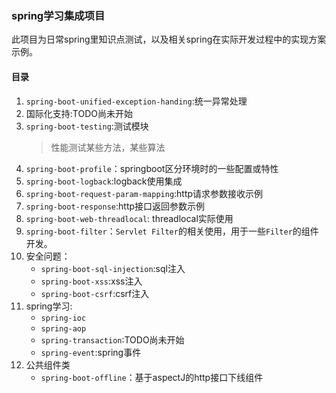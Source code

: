 ### spring学习集成项目
此项目为日常spring里知识点测试，以及相关spring在实际开发过程中的实现方案示例。

#### 目录
1. `spring-boot-unified-exception-handing`:统一异常处理
1. 国际化支持:TODO尚未开始
1. `spring-boot-testing`:测试模块
    > 性能测试某些方法，某些算法
1. `spring-boot-profile`：springboot区分环境时的一些配置或特性
1. `spring-boot-logback`:logback使用集成
1. `spring-boot-request-param-mapping`:http请求参数接收示例
1. `spring-boot-response`:http接口返回参数示例
1. `spring-boot-web-threadlocal`: threadlocal实际使用
1. `spring-boot-filter`：`Servlet Filter`的相关使用，用于一些`Filter`的组件开发。
1. 安全问题：
    * `spring-boot-sql-injection`:sql注入
    * `spring-boot-xss`:xss注入
    * `spring-boot-csrf`:csrf注入
1. spring学习:
    * `spring-ioc`
    * `spring-aop`
    * `spring-transaction`:TODO尚未开始
    * `spring-event`:spring事件
1. 公共组件类
    * `spring-boot-offline`：基于aspectJ的http接口下线组件